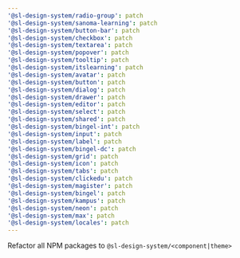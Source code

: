 ```yaml
---
'@sl-design-system/radio-group': patch
'@sl-design-system/sanoma-learning': patch
'@sl-design-system/button-bar': patch
'@sl-design-system/checkbox': patch
'@sl-design-system/textarea': patch
'@sl-design-system/popover': patch
'@sl-design-system/tooltip': patch
'@sl-design-system/itslearning': patch
'@sl-design-system/avatar': patch
'@sl-design-system/button': patch
'@sl-design-system/dialog': patch
'@sl-design-system/drawer': patch
'@sl-design-system/editor': patch
'@sl-design-system/select': patch
'@sl-design-system/shared': patch
'@sl-design-system/bingel-int': patch
'@sl-design-system/input': patch
'@sl-design-system/label': patch
'@sl-design-system/bingel-dc': patch
'@sl-design-system/grid': patch
'@sl-design-system/icon': patch
'@sl-design-system/tabs': patch
'@sl-design-system/clickedu': patch
'@sl-design-system/magister': patch
'@sl-design-system/bingel': patch
'@sl-design-system/kampus': patch
'@sl-design-system/neon': patch
'@sl-design-system/max': patch
'@sl-design-system/locales': patch
---
```


Refactor all NPM packages to `@sl-design-system/<component|theme>`
